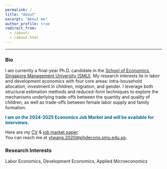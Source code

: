 ```yaml
---
permalink: /
title: "About"
excerpt: "About me"
author_profile: true
redirect_from: 
  - /about/
  - /about.html
--- 
```

<!--- <img align="left" decoding="async" src="../images/smu-logo.jpg" width="20%"><br>  --->

<!---  **<span style="color: #006692;"> Welcome to my site!</span>** --->

<!---##  Welcome to my site! --->   

 
------

 

### Bio
I am currently a final-year Ph.D. candidate in the [School of Economics](https://economics.smu.edu.sg/), [Singapore Management University (SMU)](https://www.smu.edu.sg/). My research interests lie in labor and development economics with four core areas: intra-household
allocation, investment in children, migration, and gender. I leverage both structural estimation methods and reduced-form techniques to explore the mechanisms underlying trade-offs between the quantity and quality of children, as well as trade-offs between female labor supply and family formation. 

<span style="color: #006692;">**I am on the 2024-2025 Economics Job Market and will be available for interviews.**

Here are my [CV](../files/CV_Yutao_Wang.pdf) & [job market paper](../files/JMP_YutaoWANG.pdf).<br />
You can reach me at [ytwang.2020@phdecons.smu.edu.sg](mailto:ytwang.2020@phdecons.smu.edu.sg).

<!--- ------ --->
### Research Interests
  <!-- <span style="color: green;">Economics of the Family, Labor Economics</span> -->
  Labor Economics, Development Economics, Applied Microeconomics


<!---
### Education
<img align="left" decoding="async" src="../images/smu-logo.jpg" width="20%"> &nbsp;&nbsp;&nbsp;Ph.D. Candidate in Economics | <small>2020 - Now</small>
<br>&nbsp;&nbsp;&nbsp;Singapore Management University
<br>&nbsp;&nbsp;&nbsp;Advisor: [Prof. Christine Ho](https://sites.google.com/site/christineho5/)
--->
  
<!---
### Contact Information
  Email: [ytwang.2020@phdecons.smu.edu.sg](mailto:ytwang.2020@phdecons.smu.edu.sg)
--->
